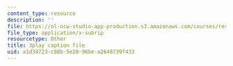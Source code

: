 ```yaml
---
content_type: resource
description: ''
file: https://ol-ocw-studio-app-production.s3.amazonaws.com/courses/res-6-012-introduction-to-probability-spring-2018/a1d34723c88b5e2096bea2640739f433_Xa6-qJvZkUg.vtt
file_type: application/x-subrip
resourcetype: Other
title: 3play caption file
uid: a1d34723-c88b-5e20-96be-a2640739f433
---
```

